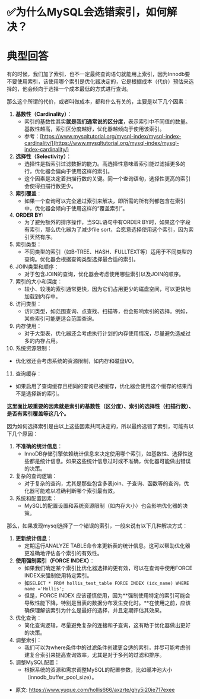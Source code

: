 # ✅为什么MySQL会选错索引，如何解决？
<!--page header-->

<a name="Kjags"></a>
# 典型回答

有的时候，我们加了索引，也不一定最终查询语句就能用上索引，因为Innodb要不要使用索引，该使用哪个索引是优化器决定的，它是根据成本（代价）预估来选择的，他会倾向于选择一个成本最低的方式进行查询。

那么这个所谓的代价，或者叫做成本，都和什么有关的，主要是以下几个因素：

1. **基数性（Cardinality）**：
   - 索引的基数性其实**就是我们通常说的区分度**，表示索引中不同值的数量。基数性越高，索引区分度越好，优化器越倾向于使用该索引。
   - 参考：[https://www.mysqltutorial.org/mysql-index/mysql-index-cardinality/](https://www.mysqltutorial.org/mysql-index/mysql-index-cardinality/)
2. **选择性（Selectivity）**：
   - 选择性是指索引过滤数据的能力。高选择性意味着索引能过滤掉更多的行，优化器会偏向于使用这样的索引。
   - 这个因素是决定着扫描行数的关键。同一个查询语句，选择性更高的索引会使得扫描行数更少。
3. **索引覆盖**：
   - 如果一个查询可以完全通过索引来解决，即所需的所有列都包含在索引中，优化器会倾向于使用这样的“覆盖索引”。
4. **ORDER BY:**
   - 为了避免额外的排序操作，当SQL语句中有ORDER BY时，如果这个字段有索引，那么优化器为了减少file sort，会愿意选择使用这个索引，因为索引天然有序。
5. 索引类型：
   - 不同类型的索引（如B-TREE、HASH、FULLTEXT等）适用于不同类型的查询。优化器会根据查询类型选择最合适的索引。
6. JOIN类型和顺序：
   - 对于包含JOIN的查询，优化器会考虑使用哪些索引以及JOIN的顺序。
7. 索引的大小和深度：
   - 较小、较浅的索引通常更快，因为它们占用更少的磁盘空间，可以更快地加载到内存中。
8. 访问类型：
   - 访问类型，如范围查询、点查找、扫描等，也会影响索引的选择。例如，某些索引可能更适合范围查询。
9. 内存使用：
   - 对于大型表，优化器还会考虑执行计划的内存使用情况，尽量避免造成过多的内存占用。
10. 系统资源限制：
   - 优化器还会考虑系统的资源限制，如内存和磁盘I/O。
11. 查询缓存：
   - 如果启用了查询缓存且相同的查询已被缓存，优化器会使用这个缓存的结果而不是选择新的索引。


**这里面比较重要的因素就是索引的基数性（区分度）、索引的选择性（扫描行数）、是否有索引覆盖等这几个。**

因为如何选择索引是由以上这些因素共同决定的，所以最终选错了索引，可能有以下几个原因：

1. **不准确的统计信息**：
   - InnoDB存储引擎依赖统计信息来决定使用哪个索引，如基数性、选择性这些都是统计信息。如果这些统计信息过时或不准确，优化器可能做出错误的决策。
2. 复杂的查询逻辑：
   - 对于复杂的查询，尤其是那些包含多表join、子查询、函数等的查询，优化器可能难以准确判断哪个索引最有效。
3. 系统和配置因素：
   - MySQL的配置设置和系统资源限制（如内存大小）也会影响优化器的决策。

那么，如果发现mysql选择了一个错误的索引，一般来说有以下几种解决方式：

1. **更新统计信息**：
   - 定期运行ANALYZE TABLE命令来更新表的统计信息。这可以帮助优化器更准确地评估各个索引的有效性。
2. **使用强制索引（FORCE INDEX）**：
   - 如果我们确定某个索引比优化器选择的更有效，可以在查询中使用FORCE INDEX来强制使用特定索引。
   - 如`SELECT * FROM hollis_test_table FORCE INDEX (idx_name) WHERE name ='Hollis';`
   - 但是，FORCE INDEX 应该谨慎使用，因为**强制使用特定的索引可能会导致性能下降，特别是当表的数据分布发生变化时。**在使用之前，应该确保理解该索引为什么是最好的选择，并且定期评估其效果。
3. 优化查询：
   - 简化查询逻辑，尽量避免复杂的连接和子查询，这有助于优化器做出更好的决策。
4. 调整索引：
   - 我们可以为where条件中的过滤条件创建更合适的索引，并尽可能考虑创建复合索引来提高查询效率，尤其是对于多列的过滤和排序。
5. 调整MySQL配置：
   - 根据系统的资源和需求调整MySQL的配置参数，比如缓冲池大小（innodb_buffer_pool_size）。


<!--page footer-->
- 原文: <https://www.yuque.com/hollis666/axzrte/ghy5i20ie717exee>